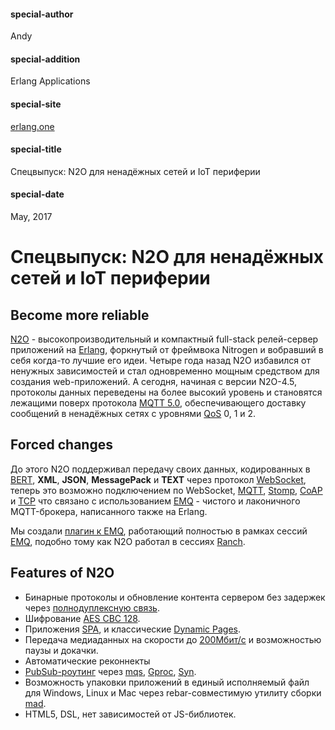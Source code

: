 #### special-author
Andy
#### special-addition
Erlang Applications
#### special-site
[erlang.one](http://erlang.one/)
#### special-title
Спецвыпуск: N2O для ненадёжных сетей и IoT периферии
#### special-date
May, 2017

# Спецвыпуск: N2O для ненадёжных сетей и IoT периферии

## Become more reliable

[N2O](https://github.com/synrc/n2o) - высокопроизводительный и компактный full-stack релей-сервер приложений на [Erlang](https://www.erlang.org/), форкнутый от 
фреймвока Nitrogen и вобравший в себя когда-то лучшие его идеи. Четыре года назад N2O избавился от ненужных зависимостей и 
стал одновременно мощным средством для создания web-приложений. А сегодня, начиная с версии N2O-4.5, протоколы данных 
переведены на более высокий уровень и становятся лежащими поверх протокола [MQTT 5.0](https://en.wikipedia.org/wiki/MQTT), обеспечивающего доставку сообщений в 
ненадёжных сетях с уровнями [QoS](https://en.wikipedia.org/wiki/Quality_of_service) 0, 1 и 2. 

## Forced changes

До этого N2O поддерживал передачу своих данных, кодированных в [BERT](http://bert-rpc.org/), **XML**, **JSON**, **MessagePack** и **TEXT** через 
протокол [WebSocket](https://en.wikipedia.org/wiki/WebSocket), теперь это возможно подключением по 
WebSocket, [MQTT](https://en.wikipedia.org/wiki/MQTT), [Stomp](https://stomp.github.io/), 
[CoAP](http://coap.technology/) и [TCP](https://en.wikipedia.org/wiki/Transmission_Control_Protocol) что связано 
с использованием [EMQ](http://emqtt.io/) - чистого и лаконичного MQTT-брокера, написанного также на Erlang.

Мы создали [плагин к EMQ](https://github.com/synrc/mqtt), работающий полностью в рамках сессий [EMQ](http://emqtt.io/), подобно тому как N2O 
работал в сессиях [Ranch](https://github.com/ninenines/ranch).

## Features of N2O

- Бинарные протоколы и обновление контента сервером без задержек через [полнодуплексную связь](https://en.wikipedia.org/wiki/Duplex_(telecommunications)#Full_duplex).
- Шифрование [AES CBC 128](https://en.wikipedia.org/wiki/Advanced_Encryption_Standard).
- Приложения [SPA](https://en.wikipedia.org/wiki/Single-page_application), и классические [Dynamic Pages](https://en.wikipedia.org/wiki/Dynamic_web_page).
- Передача медиаданных на скорости до [200Мбит/с](http://5ht.co/ftp.htm) и возможностью паузы и докачки.
- Автоматические реконнекты
- [PubSub-роутинг](https://en.wikipedia.org/wiki/Publish%E2%80%93subscribe_pattern) через [mqs](https://github.com/synrc/mqs), [Gproc](https://github.com/uwiger/gproc), [Syn](https://github.com/ostinelli/syn).
- Возможность упаковки приложений в единый исполняемый файл для Windows, Linux и Mac через rebar-совместимую утилиту сборки [mad](https://github.com/synrc/mad).
- HTML5, DSL, нет зависимостей от JS-библиотек.
